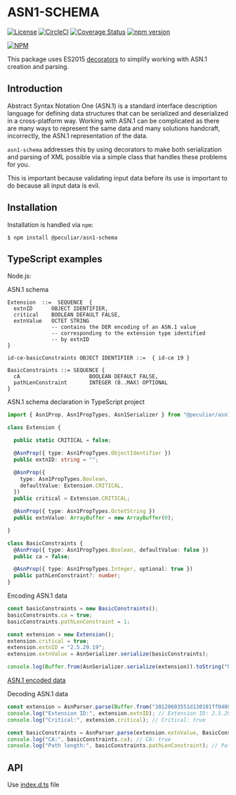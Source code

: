 # ASN1-SCHEMA

[![License](https://img.shields.io/badge/license-MIT-green.svg?style=flat)](https://raw.githubusercontent.com/PeculiarVentures/asn1-schema/master/LICENSE.md)
[![CircleCI](https://circleci.com/gh/PeculiarVentures/asn1-schema.svg?style=svg)](https://circleci.com/gh/PeculiarVentures/asn1-schema)
[![Coverage Status](https://coveralls.io/repos/github/PeculiarVentures/asn1-schema/badge.svg?branch=master&t=ddJivl)](https://coveralls.io/github/PeculiarVentures/asn1-schema?branch=master)
[![npm version](https://badge.fury.io/js/%40peculiar%2Fasn1-schema.svg)](https://badge.fury.io/js/%40peculiar%2Fasn1-schema)

[![NPM](https://nodei.co/npm/@peculiar/asn1-schema.png)](https://nodei.co/npm/@peculiar/asn1-schema/)

This package uses ES2015 [decorators](https://medium.com/google-developers/exploring-es7-decorators-76ecb65fb841) to simplify working with ASN.1 creation and parsing. 


## Introduction

Abstract Syntax Notation One (ASN.1) is a standard interface description language for defining data structures that can be serialized and deserialized in a cross-platform way. Working with ASN.1 can be complicated as there are many ways to represent the same data and many solutions handcraft, incorrectly, the ASN.1 representation of the data.

`asn1-schema` addresses this by using decorators to make both serialization and parsing of XML possible via a simple class that handles these problems for you. 

This is important because validating input data before its use is important to do because all input data is evil. 


## Installation

Installation is handled via  `npm`:

```
$ npm install @peculiar/asn1-schema
```

## TypeScript examples
Node.js:

ASN.1 schema
```
Extension  ::=  SEQUENCE  {
  extnID      OBJECT IDENTIFIER,
  critical    BOOLEAN DEFAULT FALSE,
  extnValue   OCTET STRING
              -- contains the DER encoding of an ASN.1 value
              -- corresponding to the extension type identified
              -- by extnID
}

id-ce-basicConstraints OBJECT IDENTIFIER ::=  { id-ce 19 }

BasicConstraints ::= SEQUENCE {
  cA                      BOOLEAN DEFAULT FALSE,
  pathLenConstraint       INTEGER (0..MAX) OPTIONAL 
}
```

ASN.1 schema declaration in TypeScript project
```ts
import { Asn1Prop, Asn1PropTypes, Asn1Serializer } from "@peculiar/asn1-schema";

class Extension {

  public static CRITICAL = false;

  @AsnProp({ type: Asn1PropTypes.ObjectIdentifier })
  public extnID: string = "";

  @AsnProp({
    type: Asn1PropTypes.Boolean,
    defaultValue: Extension.CRITICAL,
  })
  public critical = Extension.CRITICAL;

  @AsnProp({ type: Asn1PropTypes.OctetString })
  public extnValue: ArrayBuffer = new ArrayBuffer(0);

}

class BasicConstraints {
  @AsnProp({ type: Asn1PropTypes.Boolean, defaultValue: false })
  public ca = false;

  @AsnProp({ type: Asn1PropTypes.Integer, optional: true })
  public pathLenConstraint?: number;
}
```

Encoding ASN.1 data
```ts
const basicConstraints = new BasicConstraints();
basicConstraints.ca = true;
basicConstraints.pathLenConstraint = 1;

const extension = new Extension();
extension.critical = true;
extension.extnID = "2.5.29.19";
extension.extnValue = AsnSerializer.serialize(basicConstraints);

console.log(Buffer.from(AsnSerializer.serialize(extension)).toString("hex")); // 30120603551d130101ff040830060101ff020101
```

[ASN.1 encoded  data](http://lapo.it/asn1js/#MBIGA1UdEwEB_wQIMAYBAf8CAQE)

Decoding ASN.1 data
```ts
const extension = AsnParser.parse(Buffer.from("30120603551d130101ff040830060101ff020101", "hex"), Extension);
console.log("Extension ID:", extension.extnID); // Extension ID: 2.5.29.19
console.log("Critical:", extension.critical); // Critical: true

const basicConstraints = AsnParser.parse(extension.extnValue, BasicConstraints);
console.log("CA:", basicConstraints.ca); // CA: true
console.log("Path length:", basicConstraints.pathLenConstraint); // Path length: 1
```

## API

Use [index.d.ts](index.d.ts) file
